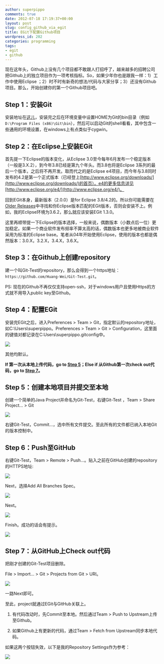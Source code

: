 ```yaml
---
author: superpippo
comments: true
date: 2012-07-18 17:19:37+00:00
layout: post
slug: config_github_via_egit
title: EGit下配置Github项目
wordpress_id: 202
categories: programming
tags:
- egit
- github
---
```


现在这年头，Github上没有几个项目都不敢跟人打招呼了，越来越多的招聘公司把Github上的独立项目作为一项考核指标。So，如果少年你也是跟我一样：1）工作中使用Eclipse ；2）时不时有新奇的想法/代码与大家分享；3）还没有Github项目。那么，开始创建你的第一个Github项目吧。

## Step 1：安装Git
 
安装地址在[这儿](http://git-scm.com/)，安装完之后在环境变量中设置HOME为Git的bin目录（例如`D:\Program Files (x86)\Git\bin`），然后可以启动Git的shell看看，其中包含一些通用的环境设置，在windows上有点类似于cygwin。

## Step 2：在Eclipse上安装EGit

首先提一下Eclipse的版本变化，从Eclipse 3.0至今每年6月发布一个稳定版本（一般是3.X.2），到今年3.8已经是第九个年头。而3.8也将是Eclipse 3系列的最后一个版本，之后将不再开发。取而代之的是Eclipse e4项目，而今年与3.8同时发布的4.2是第一个正式版本（已经登上[http://www.eclipse.org/downloads/](http://www.eclipse.org/downloads/)的首页）。e4的更多信息详见[http://www.eclipse.org/e4/](http://www.eclipse.org/e4/)。

回到EGit本身，最新版本（2.0.0）是for Eclipse 3.8/4.2的。所以你可能需要在[Older Releases](http://wiki.eclipse.org/EGit/FAQ#Where_can_I_find_older_releases_of_EGit.3F)中寻找和你Eclipse版本匹配的EGit版本，否则会安装不上。例如，我的Eclipse环境为3.6.2，那么就应该安装EGit 1.3.0。

这里再顺带提一下Eclipse的版本选择，一般来说，偶数版本（小数点后一位）更加稳定。如果一个商业软件发布频率不算太高的话，偶数版本也更多地被商业软件采用为标准的Eclipse base。笔者从04年开始使用Eclipse，使用的版本也都是偶然版本：3.0.X，3.2.X，3.4.X，3.6.X。

## Step 3：在Github上创建repository

建一个叫Git-Test的repository，那么会得到一个https地址：`https://github.com/Huang-Wei/Git-Test.git`。

PS: 现在的Github不再仅仅支持open-ssh，对于windows用户且使用Https的方式就不用导入public key至Github。
    
## Step 4：配置EGit

安装完EGit之后，进入Preferences > Team > Git，指定默认的repository地址，如C:\Users\superpippo。Preferences > Team > Git > Configuration，这里面的键值对都记录在C:Users\superpippo.gitconfig中。

![](http://www.lifebackup.cn/wp-content/uploads/2012/07/image.png)

其他均默认。

**If 第一次从本地上传代码，go to [Step 5](#step5)；Else if 从Github第一次check out代码，go to [Step 7](#step7)。**

## <a name='step5'></a>Step 5：创建本地项目并提交至本地

创建一个简单的Java Project并命名为Git-Test，右键Git-Test ，Team > Share Project... > Git

![](http://www.lifebackup.cn/wp-content/uploads/2012/07/image1.png)

右键Git-Test，Commit...，选中所有文件提交。至此所有的文件都已纳入本地Git的版本控制中。

## Step 6：Push至GitHub

右键Git-Test，Team > Remote > Push...。贴入之前在GitHub创建的repository的HTTPS地址:

![](http://www.lifebackup.cn/wp-content/uploads/2012/07/image2.png)

Next，选择Add All Branches Spec。

![](http://www.lifebackup.cn/wp-content/uploads/2012/07/image3.png)

Next。

![](http://www.lifebackup.cn/wp-content/uploads/2012/07/image4.png)

Finish。成功的话会有提示。

![](http://www.lifebackup.cn/wp-content/uploads/2012/07/image5.png)

## <a name='step7'></a>Step 7：从GitHub上Check out代码

把刚才创建的Git-Test项目删除。

File > Import... > Git > Projects from Git > URI。

![](http://www.lifebackup.cn/wp-content/uploads/2012/07/image6.png)

一路Next即可。

至此，project就通过EGit与GitHub关联上。

1. 有代码改动时，先Commit至本地。然后通过Team > Push to Upstream上传至Github。

1. 如果Github上有更新的代码，通过Team > Fetch from Upstream同步本地代码。

如果这两个按钮失效，以下是我的Repository Settings作为参考：

![](http://www.lifebackup.cn/wp-content/uploads/2012/07/image7.png)
